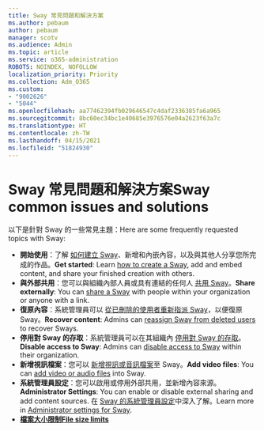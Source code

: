 ```yaml
---
title: Sway 常見問題和解決方案
ms.author: pebaum
author: pebaum
manager: scotv
ms.audience: Admin
ms.topic: article
ms.service: o365-administration
ROBOTS: NOINDEX, NOFOLLOW
localization_priority: Priority
ms.collection: Adm_O365
ms.custom:
- "9002626"
- "5044"
ms.openlocfilehash: aa77462394fb029646547c4daf2336385fa6a965
ms.sourcegitcommit: 8bc60ec34bc1e40685e3976576e04a2623f63a7c
ms.translationtype: HT
ms.contentlocale: zh-TW
ms.lasthandoff: 04/15/2021
ms.locfileid: "51824930"
---
```

# <a name="sway-common-issues-and-solutions"></a><span data-ttu-id="d0c9a-102">Sway 常見問題和解決方案</span><span class="sxs-lookup"><span data-stu-id="d0c9a-102">Sway common issues and solutions</span></span>

<span data-ttu-id="d0c9a-103">以下是針對 Sway 的一些常見主題：</span><span class="sxs-lookup"><span data-stu-id="d0c9a-103">Here are some frequently requested topics with Sway:</span></span>

- <span data-ttu-id="d0c9a-104">**開始使用**：了解 [如何建立 Sway](https://support.office.com/article/getting-started-with-sway-2076c468-63f4-4a89-ae5f-424796714a8a)、新增和內嵌內容，以及與其他人分享您所完成的作品。</span><span class="sxs-lookup"><span data-stu-id="d0c9a-104">**Get started**: Learn [how to create a Sway](https://support.office.com/article/getting-started-with-sway-2076c468-63f4-4a89-ae5f-424796714a8a), add and embed content, and share your finished creation with others.</span></span>
- <span data-ttu-id="d0c9a-105">**與外部共用**：您可以與組織內部人員或具有連結的任何人 [共用 Sway](https://support.microsoft.com/en-us/office/share-your-sway-1cf853b8-ef7e-46b0-b704-003e58d28998?ui=en-us&rs=en-us&ad=us)。</span><span class="sxs-lookup"><span data-stu-id="d0c9a-105">**Share externally**:  You can [share a Sway](https://support.microsoft.com/en-us/office/share-your-sway-1cf853b8-ef7e-46b0-b704-003e58d28998?ui=en-us&rs=en-us&ad=us) with people within your organization or anyone with a link.</span></span>
- <span data-ttu-id="d0c9a-106">**復原內容**：系統管理員可以 [從已刪除的使用者重新指派 Sway](https://support.office.com/article/Reassign-Sways-from-a-deleted-user-account-Admin-Help-9580E618-3C3E-4D28-A6EF-74C00A997248)，以便復原 Sway。</span><span class="sxs-lookup"><span data-stu-id="d0c9a-106">**Recover content**: Admins can [reassign Sway from deleted users](https://support.office.com/article/Reassign-Sways-from-a-deleted-user-account-Admin-Help-9580E618-3C3E-4D28-A6EF-74C00A997248) to recover Sways.</span></span>
- <span data-ttu-id="d0c9a-107">**停用對 Sway 的存取**：系統管理員可以在其組織內 [停用對 Sway 的存取](https://docs.microsoft.com/office365/enterprise/powershell/disable-access-to-sway-with-office-365-powershell)。</span><span class="sxs-lookup"><span data-stu-id="d0c9a-107">**Disable access to Sway**: Admins can [disable access to Sway](https://docs.microsoft.com/office365/enterprise/powershell/disable-access-to-sway-with-office-365-powershell) within their organization.</span></span>
- <span data-ttu-id="d0c9a-108">**新增視訊檔案**：您可以 [新增視訊或音訊檔案](https://support.office.com/article/Add-video-and-audio-files-into-Sway-d2f14842-e103-49c0-9da2-0fbcfcad381f)至 Sway。</span><span class="sxs-lookup"><span data-stu-id="d0c9a-108">**Add video files**: You can [add video or audio files](https://support.office.com/article/Add-video-and-audio-files-into-Sway-d2f14842-e103-49c0-9da2-0fbcfcad381f) into Sway.</span></span>
- <span data-ttu-id="d0c9a-109">**系統管理員設定**：您可以啟用或停用外部共用，並新增內容來源。</span><span class="sxs-lookup"><span data-stu-id="d0c9a-109">**Administrator Settings**: You can enable or disable external sharing and add content sources.</span></span> <span data-ttu-id="d0c9a-110">在 [Sway 的系統管理員設定](https://support.office.com/article/Administrator-settings-for-Sway-d298e79b-b6ab-44c6-9239-aa312f5784d4)中深入了解。</span><span class="sxs-lookup"><span data-stu-id="d0c9a-110">Learn more in [Administrator settings for Sway](https://support.office.com/article/Administrator-settings-for-Sway-d298e79b-b6ab-44c6-9239-aa312f5784d4).</span></span>
- <span data-ttu-id="d0c9a-111">**[檔案大小限制](https://support.office.com/article/File-size-limits-in-Sway-4db21bc6-b42b-499f-9272-66e089db109f)**</span><span class="sxs-lookup"><span data-stu-id="d0c9a-111">**[File size limits](https://support.office.com/article/File-size-limits-in-Sway-4db21bc6-b42b-499f-9272-66e089db109f)**</span></span>
